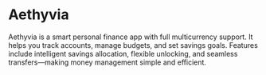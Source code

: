 # Aethyvia
Aethyvia is a smart personal finance app with full multicurrency support. It helps you track accounts, manage budgets, and set savings goals. Features include intelligent savings allocation, flexible unlocking, and seamless transfers—making money management simple and efficient.
